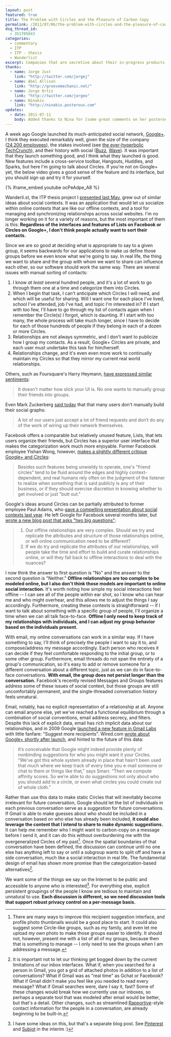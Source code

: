 ```yaml
---
layout: post
featured: true
title: The Problem with Circles and the Pleasure of Carbon Copy
permalink: /2011/07/06/the-problem-with-circles-and-the-pleasure-of-carbon-copy/
dsq_thread_id:
  - 351705043
categories:
  - commentary
  - ITP
  - ITP - thesis
  - Wanderlist
excerpt: Companies that are secretive about their in-progress products are at a significant disadvantage.
thanks:
  - name: Jorge Just
    link: "http://twitter.com/jorgej"
  - name: Abel Allison
    link: "http://groovemechanic.net/"
  - name: Jorge Ortiz
    link: "http://twitter.com/jorgeo"
  - name: Ninakix
    link: "http://ninakix.posterous.com"
updates:
  - date: 2011-07-11
    body: Added thanks to Nina for [some great comments on her posterous](http://ninakix.posterous.com/60309089).
---
```

A week ago Google launched its much-anticipated social network, [Google+][1]. I think they executed remarkably well, given the size of the company ([24,200 employees][2]), the stakes involved (see [the ever-hyperbolic TechCrunch][3]), and their history with social ([Buzz][4], [Wave][5]). It was important that they launch something good, and I think what they launched *is* good. New features include a cross-service toolbar, Hangouts, Huddles, and Sparks, but here I'm going to talk about Circles. If you're not on Google+ yet, the below video gives a good sense of the feature and its interface, but you should sign up and try it for yourself.

{% iframe_embed youtube ocPeAdpe_A8 %}

Wanderli.st, the ITP thesis project I [presented last May][6], grew out of similar ideas about social contexts. It was an application that would let us socialize within online contexts that are like our offline contexts, and a tool for managing and synchronizing relationships across social websites. I'm no longer working on it for a variety of reasons, but the most important of them is this: **Regardless of the interfaces and features of Lists on Facebook or Circles on Google+, I don't think people actually want to sort their contacts.**

Since we are so good at deciding what is appropriate to say to a given group, it seems backwards for our applications to make us define those groups before we even know what we're going to say. In real life, the thing we want to share and the group with whom we want to share can influence each other, so our software should work the same way. There are several issues with manual sorting of contacts:

1.  I know *at least* several hundred people, and it's a lot of work to go through them one at a time and categorize them into Circles.
2.  When I begin that task, I can't anticipate which Circles I will need, and which will be useful for sharing. Will I want one for each place I've lived, school I've attended, job I've had, and topic I'm interested in? If I start with too few, I'll have to go through my list of contacts again when I remember the Circle(s) I forgot, which is daunting. If I start with too many, the whole process will take much longer, since I have to decide for each of those hundreds of people if they belong in each of a dozen or more Circles.
3.  Relationships are not always symmetric, and I don't want to publicize how I group my contacts. As a result, Google+ Circles are private, and each user must undertake this task for him/herself.
4.  Relationships change, and it's even even more work to continually maintain my Circles so that they mirror my current real world relationships.

Others, such as Foursquare's Harry Heymann, [have expressed similar sentiments][7]: 

> It doesn't matter how slick your UI is. No one wants to manually group their friends into groups.

Even Mark Zuckerberg [said today][8] that that many users don't manually build their social graphs:

> A lot of our users just accept a lot of friend requests and don’t do any of the work of wiring up their network themselves.

Facebook offers a comparable but relatively unused feature, Lists, that lets users organize their friends, but Circles has a superior user interface that makes the categorization work much more enjoyable. Former Facebook employee Yishan Wong, however, [makes a slightly different critique Google+ and Circles][9]:

> Besides such features being unwieldy to operate, one's "friend circles" tend to be fluid around the edges and highly context-dependent, and real humans rely often on the judgment of the listener to realize when something that is said publicly is any of their business, or if they should exercise discretion in knowing whether to get involved or just "butt out."

Google's ideas around Circles can be partially attributed to former employee Paul Adams, who [gave a compelling presentation about social contexts last year][10]. He left Google for Facebook several months later, but [wrote a new blog post that asks "two big questions"][11]:

> 1.  Our offline relationships are very complex. Should we try and replicate the attributes and structure of those relationships online, or will online communication need to be different?
> 2.  If we do try and replicate the attributes of our relationships, will people take the time and effort to build and curate relationships online, or will they fall back to offline interactions to deal with the nuances?

I now think the answer to first question is "No" and the answer to the second question is "Neither." **Offline relationships are too complex to be modeled online, but I also don't think those models are important to online social interaction.** It's worth noting how simple my social interactions feel offline -- I can see all of the people within ear shot, so I know who can hear me and who might overhear, and this allows me to adjust the things I say accordingly. Furthermore, creating these contexts is straightforward -- if I want to talk about something with a specific group of people, I'll organize a time when we can all talk face-to-face. **Offline I only need to keep track of my relationships with individuals, and I can adjust my group behavior based on the individuals present.**

With email, my online conversations can work in a similar way. If I have something to say, I'll think of precisely the people I want to say it to, and compose/address my message accordingly. Each person who receives it can decide if they feel comfortable responding to the initial group, or to some other group. Furthermore, email threads do not span the entirety of a group's communication, so it's easy to add or remove someone for a different conversation about a different topic, just as we can do in face-to-face conversations. **With email, the group does not persist longer than the conversation.** Facebook's recently revised Messages and Groups features address some of these issues of social context, but those groups are still uncomfortably permanent, and the single-threaded conversation history feels unnatural.

Email, notably, has no explicit representation of a relationship at all. Anyone can email anyone else, yet we've reached a functional equilibrium through a combination of social conventions, email address secrecy, and filters. Despite this lack of explicit data, email has rich implicit data about our relationships, and in 2009 Google [launched a new feature in Gmail Labs][12] with little fanfare: "Suggest more recipients". Wired.com [wrote about Google+ shortly after launch][13], and hinted to the future of this data:

> It’s conceivable that Google might indeed provide plenty of nonbinding suggestions for who you might want it your Circles. “We’ve got this whole system already in place that hasn’t been used that much where we keep track of every time you e-mail someone or chat to them or things like that,” says Smarr. “Then we compute affinity scores. So we’re able to do suggestions not only about who you should add to a circle, or even what circles you could create out of whole cloth.” 

Rather than use this data to make static Circles that will inevitably become irrelevant for future conversation, Google should let the list of individuals in each previous conversation serve as a *suggestion* for future conversations. If Gmail is able to make guesses about who should be included in a conversation based on who else has already been included, **it could also leverage the content that I intend to share to make dynamic suggestions.** It can help me remember who I might want to carbon-copy on a message before I send it, and it can do this without overburdening me with the overgeneralized Circles of my past[^1]. Once the spatial boundaries of that conversation have been defined, the discussion can continue until no one else has anything left to say or until a subgroup wants to split off and have a side conversation, much like a social interaction in real life. The fundamental design of email has shown more promise than the categorization-based alternatives[^2].

We want some of the things we say on the Internet to be public and accessible to anyone who is interested[^3]. For everything else, explicit persistent groupings of the people I know are tedious to maintain and unnatural to use. **Each discussion is different, so we need discussion tools that support robust privacy control on a per-message basis.**

[^1]: There are many ways to improve this recipient suggestion interface, and profile photo thumbnails would be a good place to start. It could also suggest some Circle-like groups, such as my family, and even let me upload my own photo to make those groups easier to identify. It should not, however, present me with a list of all of my groups, because then that is something to manage -- I only need to see the groups when I am addressing a message.
[^2]: It is important not to let our thinking get bogged down by the current limitations of our inbox interfaces. What if, when you searched for a person in Gmail, you got a grid of attached photos in addition to a list of conversations? What if Gmail was as "real time" as Gchat or Facebook? What if Gmail didn't make you feel like you needed to read every message? What if Gmail searches were, dare I say it, fast? Some of these changes would break how we currently use our inboxes, so perhaps a separate tool that was modeled after email would be better, but that's a detail. Other changes, such as streamlined [Rapportive](http://rapportive.com/)-style contact information for the people in a conversation, are already beginning to be built-in.
[^3]: I have some ideas on this, but that's a separate blog post. See [Pinterest](http://pinterest.com/) and [Subjot](http://subjot.com/) in the interim :)

 [1]: http://plus.google.com/
 [2]: http://en.wikipedia.org/wiki/Google
 [3]: http://techcrunch.com/2011/06/03/facebook-google-out-of-business/
 [4]: http://en.wikipedia.org/wiki/Google_Buzz#Reception
 [5]: http://en.wikipedia.org/wiki/Google_wave#Reception_and_end_of_development
 [6]: /2010/05/23/wanderlist-thesis-presentation/
 [7]: https://twitter.com/#!/harryh/status/85766219583590400
 [8]: http://www.livestream.com/facebookannouncements/video?clipId=pla_c9a5e167-4317-40b3-a722-38d61a8321a0
 [9]: http://www.quora.com/Yishan-Wong/How-Google+-Shows-That-Google-Still-Doesnt-Understand-Social
 [10]: /2010/07/03/paul-adams-on-the-real-life-social-network/
 [11]: http://www.thinkoutsidein.com/blog/2011/07/just-the-beginning/
 [12]: http://gmailblog.blogspot.com/2009/04/new-in-labs-suggest-more-recipients.html
 [13]: http://www.wired.com/epicenter/2011/06/inside-google-plus-social/all/1
